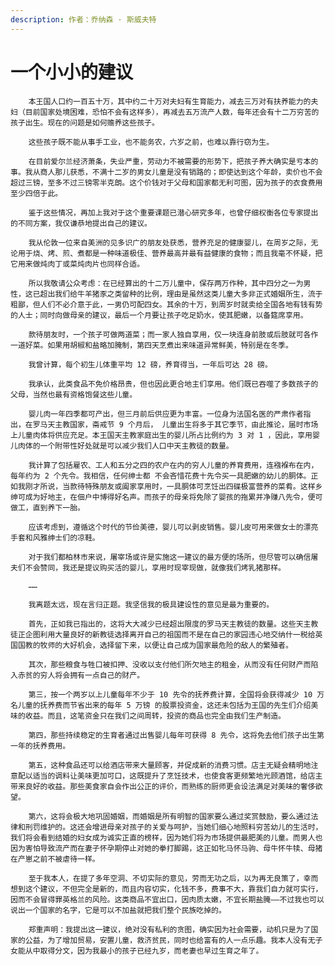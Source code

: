 ```yaml
---
description: 作者：乔纳森 · 斯威夫特
---
```


# 一个小小的建议

        本王国人口约一百五十万，其中约二十万对夫妇有生育能力，减去三万对有扶养能力的夫妇（目前国家处境困难，恐怕不会有这样多），再减去五万流产人数，每年还会有十二万穷苦的孩子出生。现在的问题是如何赡养这些孩子。

        这些孩子既不能从事手工业，也不能务农，六岁之前，也难以靠行窃为生。

        在目前爱尔兰经济萧条，失业严重，劳动力不被需要的形势下，把孩子养大确实是亏本的事。我从商人那儿获悉，不满十二岁的男女儿童是没有销路的；即使达到这个年龄，卖价也不会超过三镑，至多不过三镑零半克朗。这个价钱对于父母和国家都无利可图，因为孩子的衣食费用至少四倍于此。

        鉴于这些情况，再加上我对于这个重要课题已潜心研究多年，也曾仔细权衡各位专家提出的不同方案，我仅谦恭地提出自己的建议。

        我从伦敦一位来自美洲的见多识广的朋友处获悉，营养充足的健康婴儿，在周岁之际，无论用于烧、烤、煎、煮都是一种味道极佳、营养最高并最有益健康的食物；而且我毫不怀疑，把它用来做炖肉丁或菜炖肉片也同样合适。

        所以我敬请公众考虑：在已经算出的十二万儿童中，保存两万作种，其中四分之一为男性，这已超出我们给牛羊猪豕之类留种的比例，理由是虽然这类儿童大多非正式婚姻所生，流于粗鄙，但人们不必介意于此，一男仍可配四女。其余的十万，到周岁时就卖给全国各地有钱有势的人士；同时向做母亲的建议，最后一个月要让孩子吃足奶水，使其肥嫩，以备筵席享用。

        款待朋友时，一个孩子可做两道菜；而一家人独自享用，仅一块连身前肢或后肢就可各作一道好菜。如果用胡椒和盐略加腌制，第四天烹煮出来味道异常鲜美，特别是在冬季。

        我曾计算，每个初生儿体重平均 12 磅，养育得当，一年后可达 28 磅。

        我承认，此类食品不免价格昂贵，但也因此更合地主们享用。他们既已吞噬了多数孩子的父母，当然也最有资格饱餐这些儿童。

        婴儿肉一年四季都可产出，但三月前后供应更为丰富。一位身为法国名医的严肃作者指出，在罗马天主教国家，斋戒节 9 个月后， 儿童出生将多于其它季节，由此推论，届时市场上儿童肉体将供应充足。本王国天主教家庭出生的婴儿所占比例约为 3 对 1 ，因此，享用婴儿肉体的一个附带性好处就是可以减少我们人口中天主教徒的数量。

        我计算了包括雇农、工人和五分之四的农户在内的穷人儿童的养育费用，连襁褓布在内，每年约为 2 个先令。我相信，任何绅士都 不会吝惜花费十先令买一具肥嫩的幼儿的胴体。正如我刚才所说，当款待特殊朋友或阖家享用时，一具胴体可烹饪出四碟极富营养的菜肴。这样乡绅可成为好地主，在佃户中博得好名声。而孩子的母亲将免除了婴孩的拖累并净赚八先令，便可做工，直到养下一胎。

        应该考虑到，遵循这个时代的节俭美德，婴儿可以剥皮销售。婴儿皮可用来做女士的漂亮手套和风雅绅士们的凉鞋。

        对于我们都柏林市来说，屠宰场或许是实施这一建议的最方便的场所，但尽管可以确信屠夫们不会赞同，我还是提议购买活的婴儿，享用时现宰现做，就像我们烤乳猪那样。

        ……

        我离题太远，现在言归正题。我坚信我的极具建设性的意见是最为重要的。

        首先，正如我已指出的，这将大大减少已经超出限度的罗马天主教徒的数量。这些天主教徒正企图利用大量良好的新教徒选择离开自己的祖国而不是在自己的家园违心地交纳什一税给英国国教的牧师的大好机会，选择留下来，以便让自己成为国家最危险的敌人的繁殖者。

        其次，那些粮食与牲口被扣押、没收以支付他们所欠地主的租金，从而没有任何财产而陷入赤贫的穷人将会拥有一点自己的财产。

        第三，按一个两岁以上儿童每年不少于 10 先令的抚养费计算，全国将会获得减少 10 万名儿童的抚养费而节省出来的每年 5 万镑 的股票投资金，这还未包括为王国的先生们介绍美味的收益。而且，这笔资金只在我们之间周转，投资的商品也完全由我们生产制造。

        第四，那些持续稳定的生育者通过出售婴儿每年可获得 8 先令，这将免去他们孩子出生第一年的抚养费用。

        第五，这种食品还可以给酒店带来大量顾客，并促成新的消费习惯。店主无疑会精明地注意配以适当的调料让美味更加可口，这既提升了烹饪技术，也使食客更频繁地光顾酒馆，给店主带来良好的收益。那些美食家自会作出公正的评价，而熟练的厨师更会设法满足对美味的奢侈欲望。

        第六，这将会极大地巩固婚姻，而婚姻是所有明智的国家要么通过奖赏鼓励，要么通过法律和刑罚维护的。这还会增进母亲对孩子的关爱与呵护，当她们细心地照料穷苦幼儿的生活时，我们将会看到结婚的妇女成为诚实正直的榜样，因为她们将为市场提供最肥美的儿童。而男人也因为害怕导致流产而在妻子怀孕期停止对她的拳打脚踢，这正如牝马怀马驹、母牛怀牛犊、母猪在产崽之前不被虐待一样。

        至于我本人，在提了多年空洞、不切实际的意见，劳而无功之后，以为再无良策了，幸而想到这个建议，不但完全是新的，而且内容切实，化钱不多，费事不大，靠我们自力就可实行，因而不会冒得罪英格兰的风险。这类商品不宜出口，因肉质太嫩，不宜长期盐腌——不过我也可以说出一个国家的名字，它是可以不加盐就把我们整个民族吃掉的。

        郑重声明：我提出这一建议，绝对没有私利的贪图，确实因为社会需要，动机只是为了国家的公益，为了增加贸易，安置儿童，救济贫民，同时也给富有的人一点乐趣。我本人没有无子女能从中取得分文，因为我最小的孩子已经九岁，而老妻也早过生育之年了。


